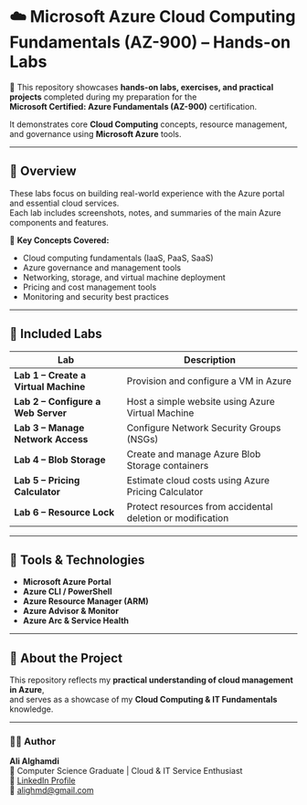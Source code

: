 # ☁️ Microsoft Azure Cloud Computing Fundamentals (AZ-900) – Hands-on Labs

🚀 This repository showcases **hands-on labs, exercises, and practical projects** completed during my preparation for the  
**Microsoft Certified: Azure Fundamentals (AZ-900)** certification.  

It demonstrates core **Cloud Computing** concepts, resource management, and governance using **Microsoft Azure** tools.

---

## 📘 Overview

These labs focus on building real-world experience with the Azure portal and essential cloud services.  
Each lab includes screenshots, notes, and summaries of the main Azure components and features.

🧠 **Key Concepts Covered:**
- Cloud computing fundamentals (IaaS, PaaS, SaaS)
- Azure governance and management tools  
- Networking, storage, and virtual machine deployment  
- Pricing and cost management tools  
- Monitoring and security best practices  

---

## 🧩 Included Labs

| Lab | Description |
|-----|--------------|
| **Lab 1 – Create a Virtual Machine** | Provision and configure a VM in Azure |
| **Lab 2 – Configure a Web Server** | Host a simple website using Azure Virtual Machine |
| **Lab 3 – Manage Network Access** | Configure Network Security Groups (NSGs) |
| **Lab 4 – Blob Storage** | Create and manage Azure Blob Storage containers |
| **Lab 5 – Pricing Calculator** | Estimate cloud costs using Azure Pricing Calculator |
| **Lab 6 – Resource Lock** | Protect resources from accidental deletion or modification |

---

## 🧭 Tools & Technologies

- **Microsoft Azure Portal**
- **Azure CLI / PowerShell**
- **Azure Resource Manager (ARM)**
- **Azure Advisor & Monitor**
- **Azure Arc & Service Health**

---

## 🌟 About the Project

This repository reflects my **practical understanding of cloud management in Azure**,  
and serves as a showcase of my **Cloud Computing & IT Fundamentals** knowledge.

---

### 👨‍💻 Author
**Ali Alghamdi**  
📍 Computer Science Graduate | Cloud & IT Service Enthusiast  
🔗 [LinkedIn Profile](https://www.linkedin.com/in/ali-alghamdi-23b554312)  
📧 alighmd@gmail.com  
